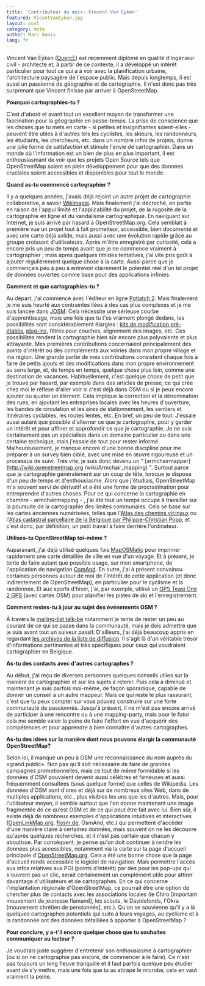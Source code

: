 ```yaml
---
title: 'Contributeur du mois: Vincent Van Eyken'
featured: VicentVanEyken.jpg
layout: post
category: motm
author: Marc Gemis
lang: fr
---
```


Vincent Van Eyken ([QuercE](http://www.openstreetmap.org/user/QuercE)) est récemment diplômé en qualité d'ingénieur civil - architecte et, à partir de ce contexte, il a développé un intérêt particulier pour tout ce qui a à voir avec la planification urbaine, l'architecture paysagère de l'espace public. Mais depuis longtemps, il est aussi un passionné de géographie et de cartographie. Il n'est donc pas très surprenant que Vincent finisse par arriver à OpenStreetMap.

**Pourquoi cartographies-tu ?**

C'est d'abord et avant tout un excellent moyen de transformer une fascination pour la géographie en passe-temps. La prise de conscience que les choses que tu mets en carte - si petites et insignifiantes soient-elles - peuvent être utiles à d'autres tels les cyclistes, les skieurs, les randonneurs, les étudiants, les chercheurs, etc. dans un nombre infini de projets, donne une jolie forme de satisfaction et stimule l'envie de cartographier. Dans un monde où l'information est un bien de plus en plus important, il est enthousiasmant de voir que les projets Open Source tels que OpenStreetMap soient en plein développement pour que des données cruciales soient accessibles et disponibles pour tout le monde.

**Quand as-tu commencé cartographier ?**

Il y a quelques années, j'avais déjà rejoint un autre projet de cartographie collaborative, à savoir [Wikimapia](http://wikimapia.org/). Mais finalement j'ai décroché, en partie en raison de l'appui limité et l'applicabilité du projet, de la rugosité de la cartographie en ligne et du vandalisme cartographique. En naviguant sur Internet, je suis arrivé par hasard à OpenStreetMap.org. Cela semblait à première vue un projet tout à fait prometteur, accessible, bien documenté et avec une carte déjà solide, mais aussi avec une évolution rapide grâce au groupe croissant d'utilisateurs.
Après m'être enregistré par curiosité, cela a encore pris un peu de temps avant que je ne commence vraiment à cartographier ; mais après quelques timides tentatives, j'ai vite pris goût à ajouter régulièrement quelque chose à la carte. Aussi parce que je commençais peu à peu à entrevoir clairement le potentiel réel d'un tel projet de données ouvertes comme base pour des applications infinies.

**Comment et que cartographies-tu ?**

Au départ, j'ai commencé avec l'éditeur en ligne [Potlatch 2](http://wiki.openstreetmap.org/wiki/Potlatch_2). Mais finalement je me suis heurté aux contraintes liées à des cas plus complexes et je me suis lancée dans [JOSM](http://wiki.openstreetmap.org/wiki/JOSM). Cela nécessite une sérieuse courbe d'apprentissage, mais une fois que tu t'es vraiment plongé dedans, les possibilités sont considérablement élargies : [kits de modification pré-établis](https://josm.openstreetmap.de/wiki/Presets), [plug-ins](https://josm.openstreetmap.de/wiki/Plugins), filtres pour couches, alignement des images, etc. Ces possibilités rendent la cartographie bien sûr encore plus polyvalente et plus attrayante.
Mes premières contributions concernaient principalement des points d'intérêt ou des compléments aux voiries dans mon propre village et ma région. Une grande partie de mes contributions consistent chaque fois à faire de petits ajouts et des modifications dans mon propre environnement au sens large, et, de temps en temps, quelque chose plus loin, comme une destination de vacances. Habituellement, c'est quelque chose de petit que je trouve par hasard, par exemple dans des articles de presse, ce qui crée chez moi le réflexe d'aller voir si c'est déjà dans OSM ou si je peux encore ajouter ou ajuster un élément. Cela implique la correction et la dénomination des rues, en ajoutant les entreprises locales avec les heures d'ouverture, les bandes de circulation et les aires de stationnement, les sentiers et itinéraires cyclables, les routes lentes, etc. En bref, un peu de tout. J'essaie aussi autant que possible d'alterner ce que je cartographie, pour y garder un intérêt et pour affiner et approfondir ce que je cartographie. Je ne suis certainement pas un spécialiste dans un domaine particulier ou dans une certaine technique, mais j'essaie de tout pour rester informé.
Malheureusement, je manque encore d'une bonne discipline pour me préparer à un survey bien ciblé, avec une mise en œuvre rigoureuse et un processus de suivi. Très vite, je suis donc devenu un " [armchairmapper](http://wiki.openstreetmap.org /wiki/Armchair_mapping) ". Surtout parce que je cartographie généralement sur un coup de tête, lorsque je dispose d'un peu de temps et d'enthousiasme. Alors que j'étudiais, OpenStreetMap m'a souvent servi de dérivatif et a été une forme de procrastination pour entreprendre d'autres choses.
Pour ce qui concerne la cartographie en chambre - armchairmapping - , j'ai été tout un temps occupé à travailler sur la poursuite de la cartographie des limites communales. Cela se base sur les cartes anciennes numérisées, telles que l'[Atlas des chemins vicinaux](https://nl.wikipedia.org/wiki/Atlas_der_Buurtwegen) ou l'[Atlas cadastral parcellaire de la Belgique par Philippe-Christian Popp](https://nl.wikipedia.org/wiki/Popp-kaarten), et c'est donc, par définition, un petit travail à faire derrière l'ordinateur.

**Utilises-tu OpenStreetMap toi-même ?**

Auparavant, j'ai déjà utilisé quelques fois [MapOSMatic](http://wiki.openstreetmap.org/wiki/MapOSMatic) pour imprimer rapidement une carte détaillée de ville en vue d'un voyage. Et à présent, je tente de faire autant que possible usage, sur mon smartphone, de l'application de navigation [OsmAnd](http://wiki.openstreetmap.org/wiki/OsmAnd). En outre, j'ai à présent convaincu certaines personnes autour de moi de l'intérêt de cette application (et donc indirectement de OpenStreetMap), en particulier pour le cyclisme et la randonnée. Et aux sports d'hiver, j'ai, par exemple, utilisé un [GPS Teasi One 2 GPS](http://www.teasi.eu/en/teasi-one/) (avec cartes OSM) pour planifier les pistes de ski et l'enregistrement.

**Comment restes-tu à jour au sujet des événements OSM ?**

À travers la [mailing-list talk-be](https://lists.openstreetmap.org/listinfo/talk-be) notamment je tente de rester un peu au courant de ce qui se passe dans la communauté, mais je dois admettre que je suis avant tout un suiveur passif. D'ailleurs, j'ai déjà beaucoup appris en regardant [les archives de la liste de diffusion](https://lists.openstreetmap.org/pipermail/talk-be/). Il s'agit là d'un véritable trésor d'informations pertinentes et très spécifiques pour ceux qui voudraient cartographier en Belgique.

**As-tu des contacts avec d'autres cartographes ?**

Au début, j'ai reçu de diverses personnes quelques conseils utiles sur la manière de cartographier et sur les sujets à retenir. Puis cela a diminué et maintenant je suis parfois moi-même, de façon sporadique, capable de donner un conseil à un autre mappeur. Mais ce qui reste le plus rassurant, c'est que tu peux compter sur vous pouvez construire sur une forte communauté de passionnés.
Jusqu'à présent, il ne m'est pas encore arrivé de participer à une rencontre ou à une mapping-party, mais pour le futur cela me semble valoir la peine de faire l'effort en vue d'acquérir des compétences et pour apprendre à bien connaître d'autres  cartographes.
 
**As-tu des idées sur la manière dont nous pouvons élargir la communauté OpenStreetMap?**

Selon loi, il manque un peu à OSM une reconnaissance du nom auprès du «grand public». Non pas qu'il soit nécessaire de faire de grandes campagnes promotionnelles, mais ce tout de même formidable si les données d'OSM pouvaient devenir aussi célèbres et fameuses et aussi fréquemment consultées (sous quelque forme) que celles de Wikipedia.
Les données d'OSM sont d'ores et déjà sur de nombreux sites Web, dans de multiples applications, etc., plus visibles les uns que les d'autres. Mais, pour l'utilisateur moyen, il semble surtout que l'on donne maintenant une image fragmentée de ce qu’est OSM et de ce qui peut être fait avec lui. Bien sûr, il existe déjà de nombreux exemples d'applications intuitives et interactives ([OpenLinkMap.org](http://wiki.openstreetmap.org/wiki/OpenLinkMap), [flosm.de](http://wiki.openstreetmap.org/wiki/Flosm), OsmAnd, etc.) qui permettent d'accéder d'une manière claire à certaines données, mais souvent on ne les découvre qu'après quelques recherches, et il n'est pas certain que chacun y aboutisse.
Par conséquent, je pense qu'on doit continuer à rendre les données plus accessibles, notamment via la carte sur la page d'accueil principale d'[OpenStreetMap.org](http://www.openstreetmap.org/). Cela a été une bonne chose que la page d'accueil rende accessible le logiciel de navigation. Mais permettre l'accès aux infos relatives aux POI (points d'intérêt) par des pour les pop-ups qui s'ouvrent pas un clic, serait certainement un complément utile pour attirer davantage d'utilisateurs et de cartographes.
En ce qui concerne l'implantation régionale d'OpenStreetMap, ce pourrait être une option de chercher plus de contacts avec les associations locales (le Chiro [important mouvement de jeunesse flamand], les scouts, le Davidsfonds, l'Okra [mouvement chrétien de pensionnés], etc.). Qu'on se souvienne qu'il y a là quelques cartographes potentiels qui suite à leurs voyages, au cyclisme et à la randonnée ont des données détaillées à apporter à OpenStreetMap ?
 
**Pour conclure, y a-t'il encore quelque chose que tu souhaites communiquer au lecteur ?**

Je voudrais juste suggérer d'entretenir son enthousiasme à cartographier (ou si on ne cartographie pas encore, de commencer à le faire). Ce n'est pas toujours un long fleuve tranquille et il faut parfois quelque peu étudier avant de s'y mettre, mais une fois que tu as attrapé le microbe, cela en vaut vraiment la peine.
